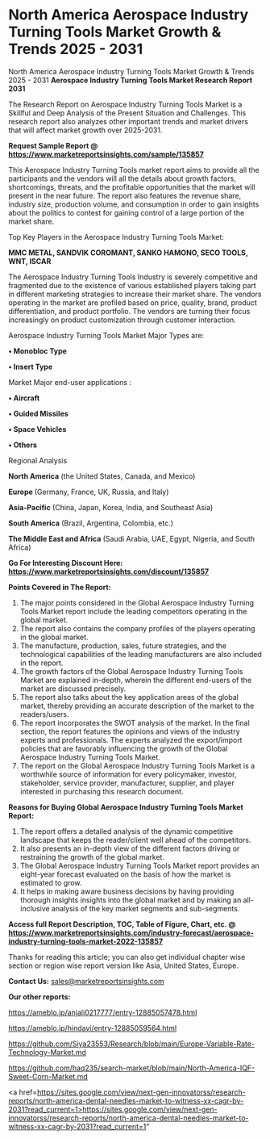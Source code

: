 # North America Aerospace Industry Turning Tools Market Growth & Trends 2025 - 2031
North America Aerospace Industry Turning Tools Market Growth & Trends 2025 - 2031
<strong>Aerospace Industry Turning Tools Market Research Report 2031</strong>

The Research Report on Aerospace Industry Turning Tools Market is a Skillful and Deep Analysis of the Present Situation and Challenges. This research report also analyzes other important trends and market drivers that will affect market growth over 2025-2031.

<strong>Request Sample Report @ <a href=https://www.marketreportsinsights.com/sample/135857>https://www.marketreportsinsights.com/sample/135857</a></strong>

This Aerospace Industry Turning Tools market report aims to provide all the participants and the vendors will all the details about growth factors, shortcomings, threats, and the profitable opportunities that the market will present in the near future. The report also features the revenue share, industry size, production volume, and consumption in order to gain insights about the politics to contest for gaining control of a large portion of the market share.

Top Key Players in the Aerospace Industry Turning Tools Market:

<strong>MMC METAL, SANDVIK COROMANT, SANKO HAMONO, SECO TOOLS, WNT, ISCAR</strong>

The Aerospace Industry Turning Tools Industry is severely competitive and fragmented due to the existence of various established players taking part in different marketing strategies to increase their market share. The vendors operating in the market are profiled based on price, quality, brand, product differentiation, and product portfolio. The vendors are turning their focus increasingly on product customization through customer interaction.

Aerospace Industry Turning Tools Market Major Types are:

<strong>• Monobloc Type

• Insert Type</strong>

Market Major end-user applications :

<strong>• Aircraft

• Guided Missiles

• Space Vehicles

• Others</strong>

Regional Analysis

</u><strong><b>North America</b></strong> (the United States, Canada, and Mexico)

<strong><b>Europe </b></strong>(Germany, France, UK, Russia, and Italy)

<strong><b>Asia-Pacific</b></strong> (China, Japan, Korea, India, and Southeast Asia)

<strong><b>South America</b></strong> (Brazil, Argentina, Colombia, etc.)

<strong><b>The Middle East and Africa</b></strong> (Saudi Arabia, UAE, Egypt, Nigeria, and South Africa)

<strong>Go For Interesting Discount Here: <a href=https://www.marketreportsinsights.com/discount/135857>https://www.marketreportsinsights.com/discount/135857</a></strong>

<strong>Points Covered in The Report:</strong>
<ol>
  <li>The major points considered in the Global Aerospace Industry Turning Tools Market report include the leading competitors operating in the global market.</li>
  <li>The report also contains the company profiles of the players operating in the global market.</li>
  <li>The manufacture, production, sales, future strategies, and the technological capabilities of the leading manufacturers are also included in the report.</li>
  <li>The growth factors of the Global Aerospace Industry Turning Tools Market are explained in-depth, wherein the different end-users of the market are discussed precisely.</li>
  <li>The report also talks about the key application areas of the global market, thereby providing an accurate description of the market to the readers/users.</li>
  <li>The report incorporates the SWOT analysis of the market. In the final section, the report features the opinions and views of the industry experts and professionals. The experts analyzed the export/import policies that are favorably influencing the growth of the Global Aerospace Industry Turning Tools Market.</li>
  <li>The report on the Global Aerospace Industry Turning Tools Market is a worthwhile source of information for every policymaker, investor, stakeholder, service provider, manufacturer, supplier, and player interested in purchasing this research document.</li>
</ol>
<strong>Reasons for Buying Global Aerospace Industry Turning Tools Market Report:</strong>

<ol>
  <li>The report offers a detailed analysis of the dynamic competitive landscape that keeps the reader/client well ahead of the competitors.</li>
  <li>It also presents an in-depth view of the different factors driving or restraining the growth of the global market.</li>
  <li>The Global Aerospace Industry Turning Tools Market report provides an eight-year forecast evaluated on the basis of how the market is estimated to grow.</li>
  <li>It helps in making aware business decisions by having providing thorough insights insights into the global market and by making an all-inclusive analysis of the key market segments and sub-segments.</li>
</ol>
<strong>Access full Report Description, TOC, Table of Figure, Chart, etc. @ <a href=https://www.marketreportsinsights.com/industry-forecast/aerospace-industry-turning-tools-market-2022-135857>https://www.marketreportsinsights.com/industry-forecast/aerospace-industry-turning-tools-market-2022-135857</a></strong>


Thanks for reading this article; you can also get individual chapter wise section or region wise report version like Asia, United States, Europe.

<strong>Contact Us:</strong>
sales@marketreportsinsights.com

<strong>Our other reports:</strong>

<a href=https://ameblo.jp/anjali0217777/entry-12885057478.html>https://ameblo.jp/anjali0217777/entry-12885057478.html</a>

<a href=https://ameblo.jp/hindavi/entry-12885059564.html>https://ameblo.jp/hindavi/entry-12885059564.html</a>

<a href=https://github.com/Siya23553/Research/blob/main/Europe-Variable-Rate-Technology-Market.md>https://github.com/Siya23553/Research/blob/main/Europe-Variable-Rate-Technology-Market.md</a>

<a href=https://github.com/haq235/search-market/blob/main/North-America-IQF-Sweet-Corn-Market.md>https://github.com/haq235/search-market/blob/main/North-America-IQF-Sweet-Corn-Market.md</a>

<a href=https://sites.google.com/view/next-gen-innovatorss/research-reports/north-america-dental-needles-market-to-witness-xx-cagr-by-2031?read_current=1>https://sites.google.com/view/next-gen-innovatorss/research-reports/north-america-dental-needles-market-to-witness-xx-cagr-by-2031?read_current=1</a>"
